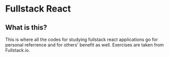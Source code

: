 # Fullstack React

## What is this?

This is where all the codes for studying fullstack react applications go for personal referrence and for others' benefit as well.
Exercises are taken from Fullstack.io.

